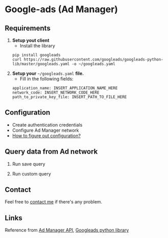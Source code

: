 # Google-ads (Ad Manager)

## Requirements
1. **Setup yout client** </br>
   - Install the library
    ```
    pip install googleads
    curl https://raw.githubusercontent.com/googleads/googleads-python-lib/master/googleads.yaml -o ~/googleads.yaml
    ```
2. **Setup your** ```~/googleads.yaml``` **file.** </br>
   - Fill in the following fields:
    ```
    application_name: INSERT_APPLICATION_NAME_HERE
    network_code: INSERT_NETWORK_CODE_HERE
    path_to_private_key_file: INSERT_PATH_TO_FILE_HERE
    ```
    
    
## Configuration
- Create authentication credentials 
- Configure Ad Manager network </br>
- [How to figure out configuration?](https://developers.google.com/ad-manager/api/start)

## Query data from Ad network
1. Run save query

2. Run custom query

## Contact
Feel free to [contact me](jyunyan.lu@gmail.com) if there's any problem.

## Links

Reference from [Ad Manager API](https://developers.google.com/ad-manager/api/start), [Googleads python library](https://github.com/googleads/googleads-python-lib/tree/master/examples/ad_manager)
